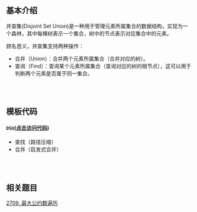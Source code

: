 ## 基本介绍

并查集(Disjoint Set Union)是一种用于管理元素所属集合的数据结构，实现为一个森林，其中每棵树表示一个集合，树中的节点表示对应集合中的元素。

顾名思义，并查集支持两种操作：

- 合并（Union）：合并两个元素所属集合（合并对应的树）。
- 查询（Find）：查询某个元素所属集合（查询对应的树的根节点），这可以用于判断两个元素是否属于同一集合。

<br/>
<br/>

## 模板代码

#### `DSU`([点击访问代码](https://github.com/qxf-72/Codeforces-Cpp/blob/main/copypasta/Data_Structure/Disjoint_Set_Union/DSU.cpp))

- 查找（路径压缩）
- 合并（启发式合并）

<br/>
<br/>

## 相关题目

[2709. 最大公约数遍历](https://leetcode.cn/problems/greatest-common-divisor-traversal/)

